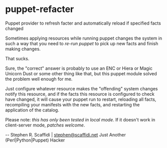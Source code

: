 puppet-refacter
===============

Puppet provider to refresh facter and automatically reload if specified facts changed

Sometimes applying resources while running puppet changes the system in such
a way that you need to *re-run puppet* to pick up new facts and finish making
changes.

That sucks.

Sure, the "correct" answer is probably to use an ENC or Hiera or Magic Unicorn Dust
or some other thing like that, but this puppet module solved the problem well enough
for me.

Just configure whatever resource makes the "offending" system changes notify this
resource, and if the facts this resource is configured to check have changed,
it will cause your puppet run to restart, reloading all facts, recompiling your
manifests with the new facts, and restarting the application of the catalog.


Please note: *this has only been tested in local mode*. If it doesn't work in
client-server mode, *patches welcome*.

--
Stephen R. Scaffidi | stephen@scaffidi.net
Just Another (Perl|Python|Puppet) Hacker
